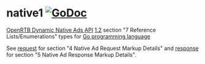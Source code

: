 # native1 [![GoDoc](https://godoc.org/github.com/mxmCherry/openrtb/native1?status.svg)](https://pkg.go.dev/github.com/mxmCherry/openrtb/v14/native1)

[OpenRTB Dynamic Native Ads API](https://iabtechlab.com/standards/openrtb-native/) [1.2](https://iabtechlab.com/wp-content/uploads/2016/07/OpenRTB-Native-Ads-Specification-Final-1.2.pdf) section "7 Reference Lists/Enumerations" types for [Go programming language](https://golang.org/)

See [request](request/) for section "4 Native Ad Request Markup Details" and [response](response/) for section "5 Native Ad Response Markup Details".
